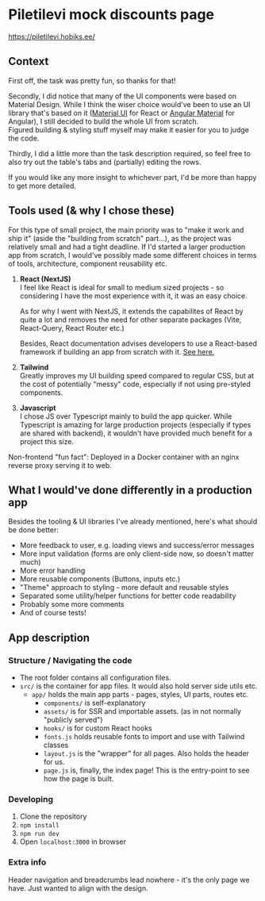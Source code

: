 # Piletilevi mock discounts page

https://piletilevi.hobiks.ee/

## Context

First off, the task was pretty fun, so thanks for that!

Secondly, I did notice that many of the UI components were based on Material Design. While I think the wiser choice would've been to use an UI library that's based on it ([Material UI](https://mui.com/material-ui/) for React or [Angular Material](https://material.angular.io/) for Angular), I still decided to build the whole UI from scratch.\
Figured building & styling stuff myself may make it easier for you to judge the code.

Thirdly, I did a little more than the task description required, so feel free to also try out the table's tabs and (partially) editing the rows.

If you would like any more insight to whichever part, I'd be more than happy to get more detailed.

## Tools used (& why I chose these)

For this type of small project, the main priority was to "make it work and ship it" (aside the "building from scratch" part...), as the project was relatively small and had a tight deadline. If I'd started a larger production app from scratch, I would've possibly made some different choices in terms of tools, architecture, component reusability etc.

1. **React (NextJS)**\
   I feel like React is ideal for small to medium sized projects - so considering I have the most experience with it, it was an easy choice.

    As for why I went with NextJS, it extends the capabilites of React by quite a lot and removes the need for other separate packages (Vite, React-Query, React Router etc.)

    Besides, React documentation advises developers to use a React-based framework if building an app from scratch with it. [See here.](https://react.dev/learn/start-a-new-react-project#production-grade-react-frameworks)

2. **Tailwind**\
   Greatly improves my UI building speed compared to regular CSS, but at the cost of potentially "messy" code, especially if not using pre-styled components.

3. **Javascript**\
   I chose JS over Typescript mainly to build the app quicker. While Typescript is amazing for large production projects (especially if types are shared with backend), it wouldn't have provided much benefit for a project this size.

Non-frontend "fun fact": Deployed in a Docker container with an nginx reverse proxy serving it to web.

## What I would've done differently in a production app

Besides the tooling & UI libraries I've already mentioned, here's what should be done better:

-   More feedback to user, e.g. loading views and success/error messages
-   More input validation (forms are only client-side now, so doesn't matter much)
-   More error handling
-   More reusable components (Buttons, inputs etc.)
-   "Theme" approach to styling - more default and reusable styles
-   Separated some utility/helper functions for better code readability
-   Probably some more comments
-   And of course tests!

## App description

### Structure / Navigating the code

-   The root folder contains all configuration files.
-   `src/` is the container for app files. It would also hold server side utils etc.
    -   `app/` holds the main app parts - pages, styles, UI parts, routes etc.
        -   `components/` is self-explanatory
        -   `assets/` is for SSR and importable assets. (as in not normally "publicly served")
        -   `hooks/` is for custom React hooks
        -   `fonts.js` holds reusable fonts to import and use with Tailwind classes
        -   `layout.js` is the "wrapper" for all pages. Also holds the header for us.
        -   `page.js` is, finally, the index page! This is the entry-point to see how the page is built.

### Developing

1. Clone the repository
2. `npm install`
3. `npm run dev`
4. Open `localhost:3000` in browser

### Extra info

Header navigation and breadcrumbs lead nowhere - it's the only page we have. Just wanted to align with the design.
